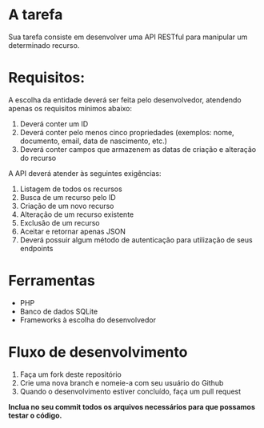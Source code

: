 # A tarefa
Sua tarefa consiste em desenvolver uma API RESTful para manipular um determinado recurso.

# Requisitos:
A escolha da entidade deverá ser feita pelo desenvolvedor, atendendo apenas os requisitos mínimos abaixo:

1. Deverá conter um ID
2. Deverá conter pelo menos cinco propriedades (exemplos: nome, documento, email, data de nascimento, etc.)
3. Deverá conter campos que armazenem as datas de criação e alteração do recurso

A API deverá atender às seguintes exigências:

1. Listagem de todos os recursos
2. Busca de um recurso pelo ID
3. Criação de um novo recurso
4. Alteração de um recurso existente
5. Exclusão de um recurso
6. Aceitar e retornar apenas JSON
7. Deverá possuir algum método de autenticação para utilização de seus endpoints

# Ferramentas
* PHP
* Banco de dados SQLite
* Frameworks à escolha do desenvolvedor

# Fluxo de desenvolvimento
1. Faça um fork deste repositório
2. Crie uma nova branch e nomeie-a com seu usuário do Github
3. Quando o desenvolvimento estiver concluído, faça um pull request

**Inclua no seu commit todos os arquivos necessários para que possamos testar o código.**
